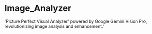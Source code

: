 # Image_Analyzer
'Picture Perfect Visual Analyzer' powered by Google Gemini Vision Pro, revolutionizing image analysis and enhancement.'
